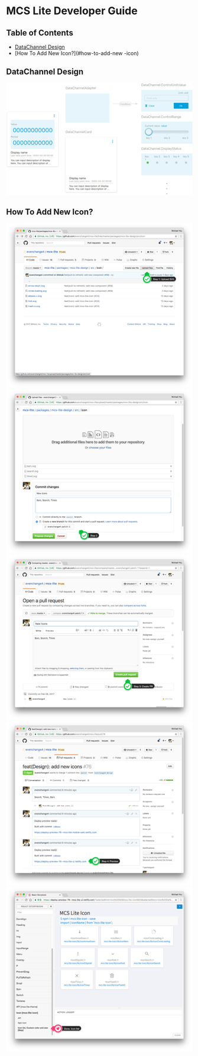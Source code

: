# MCS Lite Developer Guide

## Table of Contents

-   [DataChannel Design](#datachannel-design)
-   [How To Add New Icon?](#how-to-add-new -icon)

## DataChannel Design

![](./images/DataChannelAdapter.png)

## How To Add New Icon?

![](./images/create-icon-step-1.png)
![](./images/create-icon-step-2.png)
![](./images/create-icon-step-3.png)
![](./images/create-icon-step-4.png)
![](./images/create-icon-step-5.png)
